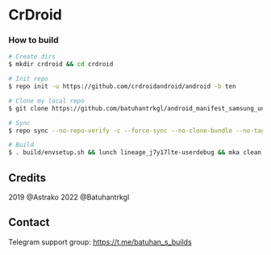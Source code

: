 # CrDroid

### How to build ###

```bash
# Create dirs
$ mkdir crdroid && cd crdroid

# Init repo
$ repo init -u https://github.com/crdroidandroid/android -b ten

# Clone my local repo
$ git clone https://github.com/batuhantrkgl/android_manifest_samsung_universal7870-devices.git -b crdroid .repo/local_manifests

# Sync
$ repo sync --no-repo-verify -c --force-sync --no-clone-bundle --no-tags --optimized-fetch --prune -j`nproc`

# Build
$ . build/envsetup.sh && lunch lineage_j7y17lte-userdebug && mka clean && mka api-stubs-docs && mka hiddenapi-lists-docs && mka system-api-stubs-docs && mka test-api-stubs-docs && mka bacon -j`nproc`
```

## Credits
2019 @Astrako
2022 @Batuhantrkgl

## Contact
Telegram support group: https://t.me/batuhan_s_builds
